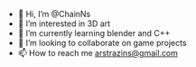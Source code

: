 - 👋 Hi, I’m @ChainNs
- 👀 I’m interested in 3D art
- 🌱 I’m currently learning blender and C++
- 💞️ I’m looking to collaborate on game projects
- 📫 How to reach me arstrazins@gmail.com

<!---
ChainNs/ChainNs is a ✨ special ✨ repository because its `README.md` (this file) appears on your GitHub profile.
You can click the Preview link to take a look at your changes.
--->
